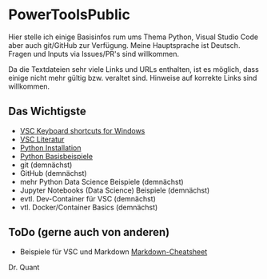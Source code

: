 # PowerToolsPublic

Hier stelle ich einige Basisinfos rum ums Thema Python, Visual Studio Code aber auch git/GitHub zur Verfügung. Meine Hauptsprache ist Deutsch.
Fragen und Inputs via Issues/PR's sind willkommen.

Da die Textdateien sehr viele Links und URLs enthalten, ist es möglich, dass einige nicht mehr gültig bzw. veraltet sind. Hinweise auf korrekte Links sind willkommen.

## Das Wichtigste
* [VSC Keyboard shortcuts for Windows](pdf/keyboard-shortcuts-windows_v2.pdf)
* [VSC Literatur](vsc/vsc_books.md)
* [Python Installation](py/)
* [Python Basisbeispiele](py/basics/)
* git (demnächst)
* GitHub (demnächst)
* mehr Python Data Science Beispiele (demnächst)
* Jupyter Notebooks (Data Science) Beispiele (demnächst)
* evtl. Dev-Container für VSC (demnächst)
* vtl. Docker/Container Basics (demnächst)

## ToDo (gerne auch von anderen)
* Beispiele für VSC und Markdown [Markdown-Cheatsheet](https://github.com/adam-p/markdown-here/wiki/Markdown-Cheatsheet)

Dr. Quant
